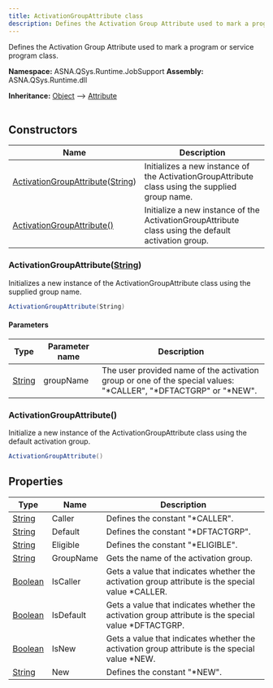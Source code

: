 ```yaml
---
title: ActivationGroupAttribute class
description: Defines the Activation Group Attribute used to mark a program or service program class.
---
```


Defines the Activation Group Attribute used to mark a program or service program class.

**Namespace:** ASNA.QSys.Runtime.JobSupport
**Assembly:** ASNA.QSys.Runtime.dll

**Inheritance:** [Object](https://docs.microsoft.com/en-us/dotnet/api/system.object) --> [Attribute](https://docs.microsoft.com/en-us/dotnet/api/system.attribute)
<br>
<br>

## Constructors

| Name | Description |
| --- | --- |
| [ActivationGroupAttribute](#activationgroupattributestring)([String](https://docs.microsoft.com/en-us/dotnet/api/system.string)) | Initializes a new instance of the ActivationGroupAttribute class using the supplied group name.
| [ActivationGroupAttribute()](#activationgroupattribute) | Initialize a new instance of the ActivationGroupAttribute class using the default activation group.

### ActivationGroupAttribute([String](https://docs.microsoft.com/en-us/dotnet/api/system.string))

Initializes a new instance of the ActivationGroupAttribute class using the supplied group name.

```cs
ActivationGroupAttribute(String)
```

#### Parameters

| Type | Parameter name | Description
| --- | --- | ---
| [String](https://docs.microsoft.com/en-us/dotnet/api/system.string) | groupName | The user provided name of the activation group or one of the special values: "*CALLER", "*DFTACTGRP" or "*NEW".  

### ActivationGroupAttribute()

Initialize a new instance of the ActivationGroupAttribute class using the default activation group.

```cs
ActivationGroupAttribute()
```

## Properties

| Type | Name | Description
| --- | --- | --- 
| [String](https://learn.microsoft.com/en-us/dotnet/api/system.string?view=net-8.0) | Caller | Defines the constant "*CALLER". |
| [String](https://learn.microsoft.com/en-us/dotnet/api/system.string?view=net-8.0) | Default | Defines the constant "*DFTACTGRP". |
| [String](https://learn.microsoft.com/en-us/dotnet/api/system.string?view=net-8.0) | Eligible | Defines the constant "*ELIGIBLE". |
| [String](https://learn.microsoft.com/en-us/dotnet/api/system.string?view=net-8.0) | GroupName | Gets the name of the activation group. |
| [Boolean](https://docs.microsoft.com/en-us/dotnet/api/system.boolean) | IsCaller | Gets a value that indicates whether the activation group attribute is the special value *CALLER. |
| [Boolean](https://docs.microsoft.com/en-us/dotnet/api/system.boolean) | IsDefault | Gets a value that indicates whether the activation group attribute is the special value *DFTACTGRP. |
| [Boolean](https://docs.microsoft.com/en-us/dotnet/api/system.boolean) | IsNew | Gets a value that indicates whether the activation group attribute is the special value *NEW. |
| [String](https://learn.microsoft.com/en-us/dotnet/api/system.string?view=net-8.0) | New | Defines the constant "*NEW". |
